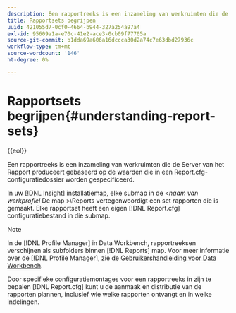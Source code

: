 ```yaml
---
description: Een rapportreeks is een inzameling van werkruimten die de Server van het Rapport produceert gebaseerd op de waarden die in een Report.cfg- configuratiedossier worden gespecificeerd.
title: Rapportsets begrijpen
uuid: 421055d7-0cf0-4664-b944-327a254a97a4
exl-id: 95609a1a-e70c-41e2-ace3-0cb09f77705a
source-git-commit: b1dda69a606a16dccca30d2a74c7e63dbd27936c
workflow-type: tm+mt
source-wordcount: '146'
ht-degree: 0%

---
```


# Rapportsets begrijpen{#understanding-report-sets}

{{eol}}

Een rapportreeks is een inzameling van werkruimten die de Server van het Rapport produceert gebaseerd op de waarden die in een Report.cfg- configuratiedossier worden gespecificeerd.

In uw [!DNL Insight] installatiemap, elke submap in de &lt;*naam van werkprofiel* De map >\Reports vertegenwoordigt een set rapporten die is gemaakt. Elke rapportset heeft een eigen [!DNL Report.cfg] configuratiebestand in die submap.

>[!NOTE]
>
>In de [!DNL Profile Manager] in Data Workbench, rapportreeksen verschijnen als subfolders binnen [!DNL Reports] map. Voor meer informatie over de [!DNL Profile Manager], zie de [Gebruikershandleiding voor Data Workbench](https://experienceleague.adobe.com/docs/data-workbench/using/home.html#Data_Workbench_Help).

Door specifieke configuratiemontages voor een rapportreeks in zijn te bepalen [!DNL Report.cfg] kunt u de aanmaak en distributie van de rapporten plannen, inclusief wie welke rapporten ontvangt en in welke indelingen.

